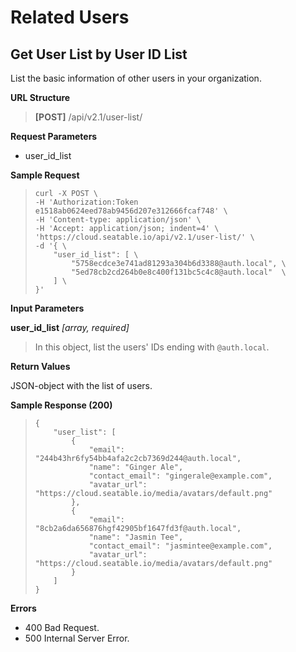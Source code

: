 # Related Users

## Get User List by User ID List

List the basic information of other users in your organization.

**URL Structure**

> **\[POST]** /api/v2.1/user-list/


**Request Parameters**

* user_id_list

**Sample Request**

> ```
> curl -X POST \
> -H 'Authorization:Token e1518ab0624eed78ab9456d207e312666fcaf748' \
> -H 'Content-type: application/json' \
> -H 'Accept: application/json; indent=4' \
> 'https://cloud.seatable.io/api/v2.1/user-list/' \
> -d '{ \
>     "user_id_list": [ \
>         "5758ecdce3e741ad81293a304b6d3388@auth.local", \
>         "5ed78cb2cd264b0e8c400f131bc5c4c8@auth.local"  \
>     ] \
> }' 
> ```


**Input Parameters**

**user_id_list** _\[array, required]_
> In this object, list the users' IDs ending with `@auth.local`.


**Return Values**

JSON-object with the list of users.


**Sample Response (200)**

> ```
> {
>     "user_list": [
>         {
>             "email": "244b43hr6fy54bb4afa2c2cb7369d244@auth.local",
>             "name": "Ginger Ale",
>             "contact_email": "gingerale@example.com",
>             "avatar_url": "https://cloud.seatable.io/media/avatars/default.png"
>         },
>         {
>             "email": "8cb2a6da656876hgf42905bf1647fd3f@auth.local",
>             "name": "Jasmin Tee",
>             "contact_email": "jasmintee@example.com",
>             "avatar_url": "https://cloud.seatable.io/media/avatars/default.png"
>         }
>     ]
> }
> ```

**Errors**

* 400 Bad Request.
* 500 Internal Server Error.


